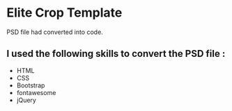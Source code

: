 # Elite Crop Template

PSD file had converted into code.

## I used the following skills to convert the PSD file :

- HTML
- CSS
- Bootstrap
- fontawesome
- jQuery
